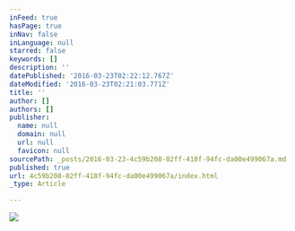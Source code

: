 ```yaml
---
inFeed: true
hasPage: true
inNav: false
inLanguage: null
starred: false
keywords: []
description: ''
datePublished: '2016-03-23T02:22:12.767Z'
dateModified: '2016-03-23T02:21:03.771Z'
title: ''
author: []
authors: []
publisher:
  name: null
  domain: null
  url: null
  favicon: null
sourcePath: _posts/2016-03-23-4c59b208-02ff-418f-94fc-da00e499067a.md
published: true
url: 4c59b208-02ff-418f-94fc-da00e499067a/index.html
_type: Article

---
```

![](https://the-grid-user-content.s3-us-west-2.amazonaws.com/7dbef461-00be-406c-bae7-ded9b48150d3.jpg)